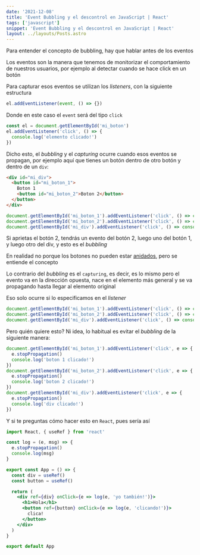```yaml
---
date: '2021-12-08'
title: 'Event Bubbling y el descontrol en JavaScript | React'
tags: ['javascript']
snippet: 'Event Bubbling y el descontrol en JavaScript | React'
layout: ../layouts/Posts.astro
---
```


Para entender el concepto de bubbling, hay que hablar antes de los eventos

Los eventos son la manera que tenemos de monitorizar el comportamiento de nuestros usuarios, por ejemplo al detectar cuando se hace click en un botón

Para capturar esos eventos se utilizan los _listeners_, con la siguiente estructura

```js
el.addEventListener(event, () => {})
```

Donde en este caso el `event` será del tipo `click`

```js
const el = document.getElementById('mi_boton')
el.addEventListener('click', () => {
  console.log('elemento clicado!')
})
```

Dicho esto, el _bubbling_ y el _capturing_ ocurre cuando esos eventos se propagan, por ejemplo aquí que tienes un botón dentro de otro botón y dentro de un `div`:

```html
<div id="mi_div">
  <button id="mi_boton_1">
    Boton 1
    <button id="mi_boton_2">Boton 2</button>
  </button>
</div>
```

```js
document.getElementById('mi_boton_1').addEventListener('click', () => console.log('boton 1 clicado!'))
document.getElementById('mi_boton_2').addEventListener('click', () => console.log('boton 2 clicado!'))
document.getElementById('mi_div').addEventListener('click', () => console.log('div clicado!'))
```

Si aprietas el botón 2, tendrás un evento del botón 2, luego uno del botón 1, y luego otro del div, y esto es el _bubbling_

En realidad no porque los botones no pueden estar [anidados](https://stackoverflow.com/questions/39386497/can-i-nest-button-inside-another-button), pero se entiende el concepto

Lo contrario del _bubbling_ es el `capturing`, es decir, es lo mismo pero el evento va en la dirección opuesta, nace en el elemento más general y se va propagando hasta llegar al elemento original

Eso solo ocurre si lo especificamos en el _listener_

```js
document.getElementById('mi_boton_1').addEventListener('click', () => console.log('boton1 clicado!'), { capture: true })
document.getElementById('mi_boton_2').addEventListener('click', () => console.log('boton2 clicado!'), { capture: true })
document.getElementById('mi_div').addEventListener('click', () => console.log('div clicado!'), { capture: true })
```

Pero quién quiere esto? Ni idea, lo habitual es evitar el _bubbling_ de la siguiente manera:

```js
document.getElementById('mi_boton_1').addEventListener('click', e => {
  e.stopPropagation()
  console.log('boton 1 clicado!')
})
document.getElementById('mi_boton_2').addEventListener('click', e => {
  e.stopPropagation()
  console.log('boton 2 clicado!')
})
document.getElementById('mi_div').addEventListener('click', e => {
  e.stopPropagation()
  console.log('div clicado!')
})
```

Y si te preguntas cómo hacer esto en `React`, pues sería así

```jsx
import React, { useRef } from 'react'

const log = (e, msg) => {
  e.stopPropagation()
  console.log(msg)
}

export const App = () => {
  const div = useRef()
  const button = useRef()

  return (
    <div ref={div} onClick={e => log(e, 'yo también!')}>
      <h1>Hola</h1>
      <button ref={button} onClick={e => log(e, 'clicando!')}>
        clica!
      </button>
    </div>
  )
}

export default App
```

